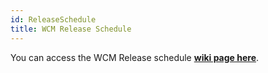 ```yaml
---
id: ReleaseSchedule
title: WCM Release Schedule
---
```

You can access the WCM Release schedule **[wiki page here]( https://w3-connections.ibm.com/wikis/home?lang=en-us#!/wiki/411328bd-65d4-4552-b7e5-d7c1e33d87cd/page/a54d7733-083d-4579-a779-df06d70bc58d)**.
